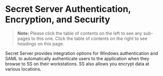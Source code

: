 [title]: # (Authentication)
[tags]: # (Authentication)
[priority]: # (1000)

# Secret Server Authentication, Encryption, and Security

> **Note:** Please click the table of contents on the left to see any sub-pages to this one. Click the table of contents on the right to see headings on this page.

Secret Server provides integration options for Windows authentication and SAML to automatically authenticate users to the application when they browse to SS on their workstations. SS also allows you encrypt data at various locations.
